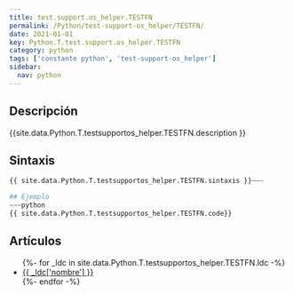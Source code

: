 ```yaml
---
title: test.support.os_helper.TESTFN
permalink: /Python/test-support-os_helper/TESTFN/
date: 2021-01-01
key: Python.T.test.support.os_helper.TESTFN
category: python
tags: ['constante python', 'test-support-os_helper']
sidebar: 
  nav: python
---
```


## Descripción
{{site.data.Python.T.testsupportos_helper.TESTFN.description }}

## Sintaxis
~~~python
{{ site.data.Python.T.testsupportos_helper.TESTFN.sintaxis }}~~~

## Ejemplo
~~~python
{{ site.data.Python.T.testsupportos_helper.TESTFN.code}}
~~~

## Artículos
<ul>
{%- for _ldc in site.data.Python.T.testsupportos_helper.TESTFN.ldc -%}
   <li>
       <a href="{{_ldc['url'] }}">{{ _ldc['nombre'] }}</a>
   </li>
{%- endfor -%}
</ul>
